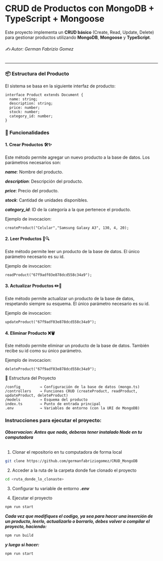 # CRUD de Productos con MongoDB + TypeScript + Mongoose

Este proyecto implementa un **CRUD básico** (Create, Read, Update, Delete) para gestionar productos utilizando **MongoDB**, **Mongoose** y **TypeScript**.

###### ✍️ Autor: German Fabrizio Gomez
---

### 📦 Estructura del Producto

El sistema se basa en la siguiente interfaz de producto:

```
interface Product extends Document {
  name: string;
  description: string;
  price: number;
  stock: number;
  category_id: number;
}
```

### 🚀 Funcionalidades
#### 1. Crear Productos 🛠️✨
Este método permite agregar un nuevo producto a la base de datos. Los parámetros necesarios son:

***name***: Nombre del producto.

***description***: Descripción del producto.

***price***: Precio del producto.

***stock***: Cantidad de unidades disponibles.

***category_id***: ID de la categoría a la que pertenece el producto.

Ejemplo de invocacion:

```
createProduct("Celular","Samsung Galaxy A3", 130, 4, 20);
```

#### 2. Leer Productos 📖🔍
Este método permite leer un producto de la base de datos. El único parámetro necesario es su id.

Ejemplo de invocacion:

```
readProduct("67f9adf03e878dcd558c34a9");
```

#### 3. Actualizar Productos ✏️🔄
Este método permite actualizar un producto de la base de datos, respetando siempre su esquema. El único parámetro necesario es su id.

Ejemplo de invocacion:

```
updateProduct("67f9adf03e878dcd558c34a9");
```

#### 4. Eliminar Producto ❌🗑️
Este método permite eliminar un producto de la base de datos. También recibe su id como su único parámetro.

Ejemplo de invocacion:

```
deleteProduct("67f9adf03e878dcd558c34a9");
```

📁 Estructura del Proyecto
```
/config         → Configuración de la base de datos (mongo.ts)
/controllers    → Funciones CRUD (createProduct, readProduct, updateProduct, deleteProduct)
/models         → Esquema del producto
index.ts        → Punto de entrada principal
.env            → Variables de entorno (con la URI de MongoDB)
```

### Instrucciones para ejecutar el proyecto:

###### ***Observacion: Antes que nada, deberas tener instalado **Node** en tu computadora***

1. Clonar el repositorio en tu computadora de forma local

```bash
git clone https://github.com/germanfabriziogomez/CRUD_MongoDB
```

2. Acceder a la ruta de la carpeta donde fue clonado el proyecto

```bash
cd <ruta_donde_lo_clonaste>

```
3. Configurar tu variable de entorno ***.env*** 

4. Ejecutar el proyecto

```bash
npm run start
```

***Cada vez que modifiques el codigo, ya sea para hacer una inserción de un producto, leerlo, actualizarlo o borrarlo, debes volver a compilar el proyecto, haciendo:***
```bash
npm run build
```
***y luego si hacer:***
```bash
npm run start
````

